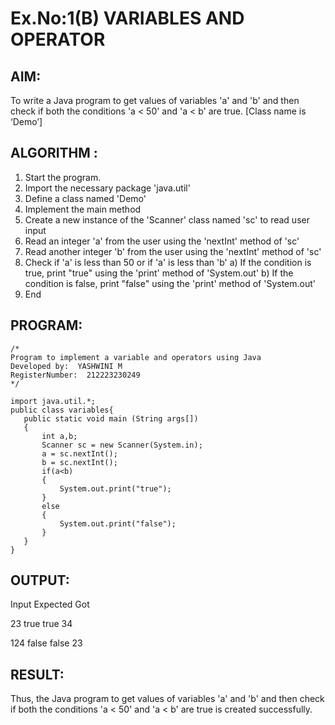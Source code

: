 # Ex.No:1(B) VARIABLES AND OPERATOR

## AIM:
To write a Java program to get values of variables 'a' and 'b' and then check if both the conditions 'a < 50' and 'a < b' are true. [Class name is ‘Demo’]

## ALGORITHM :
1.	Start the program.
2.	Import the necessary package 'java.util'
3.	Define a class named 'Demo'
4.	Implement the main method
5.	Create a new instance of the 'Scanner' class named 'sc' to read user input
6.	Read an integer 'a' from the user using the 'nextInt' method of 'sc'
7.	Read another integer 'b' from the user using the 'nextInt' method of 'sc'
8.	Check if 'a' is less than 50 or if 'a' is less than 'b'
a)	If the condition is true, print "true" using the 'print' method of 'System.out'
b)	If the condition is false, print "false" using the 'print' method of 'System.out'
9.	End

## PROGRAM:
 ```
/*
Program to implement a variable and operators using Java
Developed by:  YASHWINI M
RegisterNumber:  212223230249
*/

import java.util.*;
public class variables{
    public static void main (String args[])
    {
        int a,b;
        Scanner sc = new Scanner(System.in);
        a = sc.nextInt();
        b = sc.nextInt();
        if(a<b)
        {
            System.out.print("true");
        }
        else
        {
            System.out.print("false");
        }
    }
}
```

## OUTPUT:
Input    Expected   Got

23       true       true
34

124      false      false
23

## RESULT:
Thus, the Java program to get values of variables 'a' and 'b' and then check if both the conditions 'a < 50' and 'a < b' are true is created successfully.
